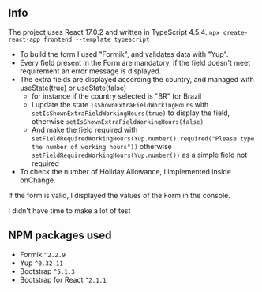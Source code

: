 ## Info

The project uses React 17.0.2 and written in TypeScript 4.5.4.
`npx create-react-app frontend --template typescript`

- To build the form I used "Formik", and validates data with "Yup".
- Every field present in the Form are mandatory, if the field doesn't meet requirement an error message is displayed.
- The extra fields are displayed according the country, and managed with useState(true) or useState(false)
  - for instance if the country selected is "BR" for Brazil
  - I update the state `isShownExtraFieldWorkingHours` with `setIsShownExtraFieldWorkingHours(true)` to display the field, otherwise `setIsShownExtraFieldWorkingHours(false)`
  - And make the field required with `setFieldRequiredWorkingHours(Yup.number().required("Please type the number of working hours"))` otherwise `setFieldRequiredWorkingHours(Yup.number())` as a simple field not required
- To check the number of Holiday Allowance, I implemented inside onChange.

If the form is valid, I displayed the values of the Form in the console.

I didn't have time to make a lot of test

## NPM packages used

- Formik `^2.2.9`
- Yup `^0.32.11`
- Bootstrap `^5.1.3` 
- Bootstrap for React `^2.1.1`
